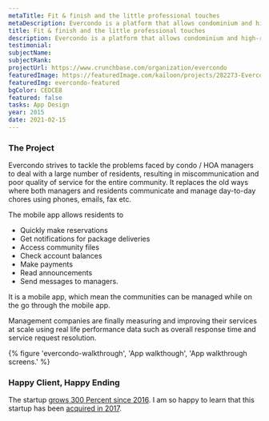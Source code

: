 ```yaml
---
metaTitle: Fit & finish and the little professional touches
metaDescription: Evercondo is a platform that allows condominium and high-rise based property managers and owners to access management tasks.
title: Fit & finish and the little professional touches
description: Evercondo is a platform that allows condominium and high-rise based property managers and owners to access management tasks.
testimonial:
subjectName:
subjectRank:
projectUrl: https://www.crunchbase.com/organization/evercondo
featuredImage: https://featuredImage.com/kailoon/projects/282273-Evercondo-iOS-App
featuredImg: evercondo-featured
bgColor: CEDCE8
featured: false
tasks: App Design
year: 2015
date: 2021-02-15
---
```


<div class="col-start-3 col-end-9">

### The Project

Evercondo strives to tackle the problems faced by condo / HOA managers to deal with a large number of residents, resulting in miscommunication and poor quality of service for the entire community. It replaces the old ways where both managers and residents communicate and manage day-to-day chores using phones, emails, fax etc.

The mobile app allows residents to

- Quickly make reservations
- Get notifications for package deliveries
- Access community files
- Check account balances
- Make payments
- Read announcements
- Send messages to managers.

It is a mobile app, which mean the communities can be managed while on the go through the mobile app.

Management companies are finally measuring and improving their services at scale using real life performance data such as overall response time and service request resolution.

</div>

<div class="col-start-2 col-end-10">
{% figure 'evercondo-walkthrough', 'App walkthough', 'App walkthrough screens.' %}
</div>
<div class="col-start-3 col-end-9">

### Happy Client, Happy Ending

The startup [grows 300 Percent since 2016](http://www.prweb.com/releases/evercondo/condo_management/prweb14082070.htm 'rapid grow of EverCondo between 2016 and 2017'). I am so happy to learn that this startup has been [acquired in 2017](https://www.crunchbase.com/organization/evercondo 'Acquired by FRONTSTEPS').

</div>

